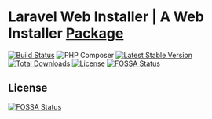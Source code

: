 # Laravel Web Installer | A Web Installer [Package](https://packagist.org/packages/turahe/laravel-installer)

[![Build Status](https://travis-ci.org/turahe/laravel-installer.svg?branch=master)](https://travis-ci.org/turahe/laravel-installer)
![PHP Composer](https://github.com/turahe/laravel-installer/workflows/PHP%20Composer/badge.svg)
[![Latest Stable Version](https://poser.pugx.org/turahe/laravel-installer/v)](//packagist.org/packages/turahe/laravel-installer)
[![Total Downloads](https://poser.pugx.org/turahe/laravel-installer/downloads)](//packagist.org/packages/turahe/laravel-installer)
[![License](https://poser.pugx.org/turahe/laravel-installer/license)](//packagist.org/packages/turahe/laravel-installer)
[![FOSSA Status](https://app.fossa.com/api/projects/git%2Bgithub.com%2Fturahe%2Flaravel-installer.svg?type=shield)](https://app.fossa.com/projects/git%2Bgithub.com%2Fturahe%2Flaravel-installer?ref=badge_shield)


## License
[![FOSSA Status](https://app.fossa.com/api/projects/git%2Bgithub.com%2Fturahe%2Flaravel-installer.svg?type=large)](https://app.fossa.com/projects/git%2Bgithub.com%2Fturahe%2Flaravel-installer?ref=badge_large)